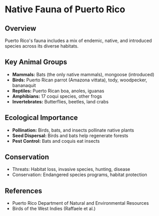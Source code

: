# Native Fauna of Puerto Rico

## Overview
Puerto Rico's fauna includes a mix of endemic, native, and introduced species across its diverse habitats.

## Key Animal Groups
- **Mammals:** Bats (the only native mammals), mongoose (introduced)
- **Birds:** Puerto Rican parrot (Amazona vittata), tody, woodpecker, bananaquit
- **Reptiles:** Puerto Rican boa, anoles, iguanas
- **Amphibians:** 17 coqui species, other frogs
- **Invertebrates:** Butterflies, beetles, land crabs

## Ecological Importance
- **Pollination:** Birds, bats, and insects pollinate native plants
- **Seed Dispersal:** Birds and bats help regenerate forests
- **Pest Control:** Bats and coquis eat insects

## Conservation
- Threats: Habitat loss, invasive species, hunting, disease
- Conservation: Endangered species programs, habitat protection

## References
- Puerto Rico Department of Natural and Environmental Resources
- Birds of the West Indies (Raffaele et al.) 